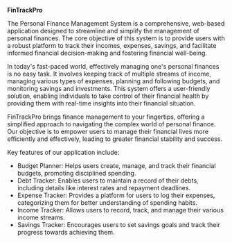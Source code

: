 **FinTrackPro**

The Personal Finance Management System is a comprehensive, web-based application designed to streamline and simplify the management of personal finances. The core objective of this system is to provide users with a robust platform to track their incomes, expenses, savings, and facilitate informed financial decision-making and fostering financial well-being.

In today's fast-paced world, effectively managing one's personal finances is no easy task. It involves keeping track of multiple streams of income, managing various types of expenses, planning and following budgets, and monitoring savings and investments. This system offers a user-friendly solution, enabling individuals to take control of their financial health by providing them with real-time insights into their financial situation.

FinTrackPro brings finance management to your fingertips, offering a simplified approach to navigating the complex world of personal finance. Our objective is to empower users to manage their financial lives more efficiently and effectively, leading to greater financial stability and success.

Key features of our application include:
  * Budget Planner: Helps users create, manage, and track their financial budgets, promoting disciplined spending.
  * Debt Tracker: Enables users to maintain a record of their debts, including details like interest rates and repayment deadlines.
  * Expense Tracker: Provides a platform for users to log their expenses, categorizing them for better understanding of spending habits.
  * Income Tracker: Allows users to record, track, and manage their various income streams.
  * Savings Tracker: Encourages users to set savings goals and track their progress towards achieving them.
